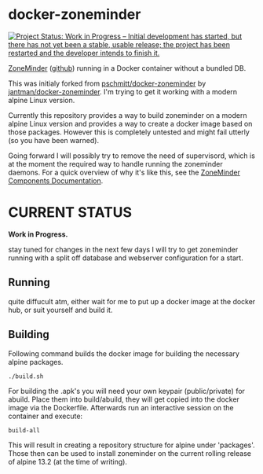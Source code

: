 # docker-zoneminder

[![Project Status: Work in Progress – Initial development has started, but there has not yet been a stable, usable release; the project has been restarted and the developer intends to finish it.](https://www.repostatus.org/badges/latest/wip.svg)](http://www.repostatus.org/#wip)

[ZoneMinder](https://www.zoneminder.com/) ([github](https://github.com/ZoneMinder/zoneminder)) running in a Docker container without a bundled DB.

This was initialy forked from [pschmitt/docker-zoneminder](https://github.com/pschmitt/docker-zoneminder) by [jantman/docker-zoneminder](https://github.com/jantman/docker-zoneminder). I'm trying to get it working with a modern alpine Linux version.

Currently this repository provides a way to build zoneminder on a modern alpine Linux version and provides a way to create a docker image based on those packages. However this is completely untested and might fail utterly (so you have been warned).

Going forward I will possibly try to remove the need of supervisord, which is at the moment the required way to handle running the zoneminder daemons.
For a quick overview of why it's like this, see the [ZoneMinder Components Documentation](http://zoneminder.readthedocs.io/en/stable/userguide/components.html).

# CURRENT STATUS

__Work in Progress.__

stay tuned for changes in the next few days I will try to get zoneminder running with a split off database and webserver configuration for a start.

## Running

quite diffucult atm, either wait for me to put up a docker image at the docker hub, or suit yourself and build it.

## Building

Following command builds the docker image for building the necessary alpine packages.

``./build.sh``

For building the .apk's you will need your own keypair (public/private) for abuild. Place them into build/abuild, they will get copied into the docker image via the Dockerfile.
Afterwards run an interactive session on the container and execute:

``build-all``

This will result in creating a repository structure for alpine under 'packages'. Those then can be used to install zoneminder on the current rolling release of alpine 13.2 (at the time of writing). 


